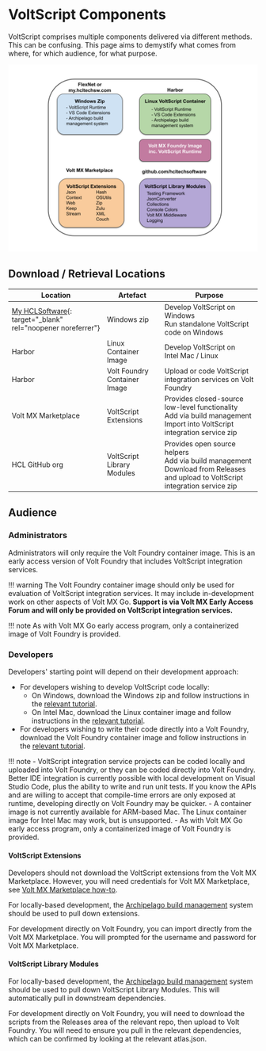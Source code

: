 # VoltScript Components

VoltScript comprises multiple components delivered via different methods. This can be confusing. This page aims to demystify what comes from where, for which audience, for what purpose.

![Artefacts](../assets/images/VoltScriptArtefacts.svg)

## Download / Retrieval Locations

| Location                   | Artefact      | Purpose        |
|----------------------------|---------------|----------|
| [My HCLSoftware](https://my.hcltechsw.com/){: target="_blank" rel="noopener noreferrer"} | Windows zip   | Develop VoltScript on Windows<br/>Run standalone VoltScript code on Windows |
| Harbor                     | Linux Container Image | Develop VoltScript on <br/>Intel Mac / Linux |
| Harbor                     | Volt Foundry Container Image | <!--**New for EA3-->Upload or code VoltScript<br/>integration services on Volt Foundry |
| Volt MX Marketplace        | VoltScript Extensions | Provides closed-source low-level functionality<br/>Add via build management<br/>Import into VoltScript integration service zip |
| HCL GitHub org             | VoltScript Library Modules | Provides open source helpers<br/>Add via build management<br/>Download from Releases and upload to VoltScript integration service zip |

## Audience

### Administrators

Administrators will only require the Volt Foundry container image. This is an early access version of Volt Foundry that includes VoltScript integration services.

!!! warning
    The Volt Foundry container image should only be used for evaluation of VoltScript integration services. It may include in-development work on other aspects of Volt MX Go. **Support is via Volt MX Early Access Forum and will only be provided on VoltScript integration services.**

!!! note
    As with Volt MX Go early access program, only a containerized image of Volt Foundry is provided.

### Developers

Developers' starting point will depend on their development approach:

- For developers wishing to develop VoltScript code locally:
    - On Windows, download the Windows zip and follow instructions in the [relevant tutorial](../tutorials/ide/windows.md).
    - On Intel Mac, download the Linux container image and follow instructions in the [relevant tutorial](../tutorials/ide/devcontainer.md).
- For developers wishing to write their code directly into a Volt Foundry, download the Volt Foundry container image and follow instructions in the [relevant tutorial](../tutorials/foundryinstall/index.md).

!!! note
    - VoltScript integration service projects can be coded locally and uploaded into Volt Foundry, or they can be coded directly into Volt Foundry. Better IDE integration is currently possible with local development on Visual Studio Code, plus the ability to write and run unit tests. If you know the APIs and are willing to accept that compile-time errors are only exposed at runtime, developing directly on Volt Foundry may be quicker.
    - A container image is not currently available for ARM-based Mac. The Linux container image for Intel Mac may work, but is unsupported.
    - As with Volt MX Go early access program, only a containerized image of Volt Foundry is provided.

#### VoltScript Extensions

Developers should not download the VoltScript extensions from the Volt MX Marketplace. However, you will need credentials for Volt MX Marketplace, see [Volt MX Marketplace how-to](../howto/archipelago/settings.md#volt-mx-marketplace-credentials).

For locally-based development, the [Archipelago build management](../howto/archipelago/index.md) system should be used to pull down extensions.

For development directly on Volt Foundry, you can import directly from the Volt MX Marketplace. You will prompted for the username and password for Volt MX Marketplace.

#### VoltScript Library Modules

For locally-based development, the [Archipelago build management](../howto/archipelago/index.md) system should be used to pull down VoltScript Library Modules. This will automatically pull in downstream dependencies.

For development directly on Volt Foundry, you will need to download the scripts from the Releases area of the relevant repo, then upload to Volt Foundry. You will need to ensure you pull in the relevant dependencies, which can be confirmed by looking at the relevant atlas.json.